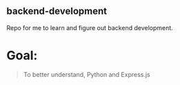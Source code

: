 ## backend-development

Repo for me to learn and figure out backend development. 

# Goal:
> To better understand, Python and Express.js
